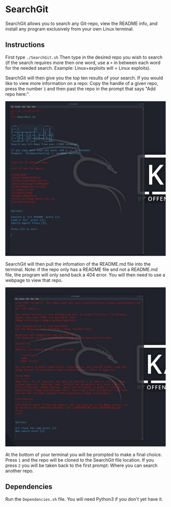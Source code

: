 # SearchGit
SearchGit allows you to search any Git-repo, view the README info, and install any program exclusively from your own Linux terminal.

## Instructions
First type `./SearchGit.sh` Then type in the desired repo you wish to search (if the search requires more then one word, use a `+` in between each word for the needed search. Example: Linux+exploits will = Linux exploits).

SearchGit will then give you the top ten results of your search. If you would like to view more information on a repo: Copy the handle of a given repo, press the number `1` and then past the repo in the prompt that says "Add repo here:".

![Example](SearchGit1.png "Example")

SearchGit will then pull the infomation of the README.md file into the terminal. Note: if the repo only has a README file and not a README.md file, the program will only send back a 404 error. You will then need to use a webpage to view that repo.

![Example](SearchGit2.png "Example")

At the bottom of your terminal you will be prompted to make a final choice. Press `1` and the repo will be cloned to the SearchGit file location. If you press `2` you will be taken back to the first prompt: Where you can search another repo.

## Dependencies
Run the `Dependencies.sh` file. You will need Python3 if you don't yet have it.
